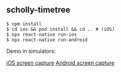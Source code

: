 ## scholly-timetree
```
$ npm install
$ cd ios && pod install && cd .. # (iOS)
$ npx react-native run-ios
$ npx react-native run-android
```
Demo in simulators:

[iOS screen capture](https://youtu.be/708Jk6vcjEg)
[Android screen capture](https://youtu.be/dMmqPmx6p_g)
